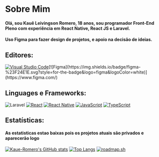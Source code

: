 <h1>Sobre Mim</h1>
<h4>Olá, sou Kauê Leivingson Romero, 18 anos, sou programador Front-End Pleno com experiência em React Native, React JS e Laravel.</h4>
<h4>Uso Figma para fazer design de projetos, e apoio na decisão de ideias.</h4>

<h2>Editores: </h2>

[![Visual Studio Code](https://img.shields.io/badge/Visual%20Studio%20Code-0078d7.svg?style=for-the-badge&logo=visual-studio-code&logoColor=white)]([https://github.com/Kaue-Romero](https://code.visualstudio.com/))[![Figma](https://img.shields.io/badge/figma-%23F24E1E.svg?style=for-the-badge&logo=figma&logoColor=white)](https://www.figma.com/)

<h2>Linguages e Frameworks:</h2>

![Laravel](https://img.shields.io/badge/laravel-%23FF2D20.svg?style=for-the-badge&logo=laravel&logoColor=white)
[![React](https://img.shields.io/badge/react-%2320232a.svg?style=for-the-badge&logo=react&logoColor=%2361DAFB)](https://react.dev/)
[![React Native](https://img.shields.io/badge/react_native-%2320232a.svg?style=for-the-badge&logo=react&logoColor=%2361DAFB)](https://reactnative.dev/)
[![JavaScript](https://img.shields.io/badge/javascript-%23323330.svg?style=for-the-badge&logo=javascript&logoColor=%23F7DF1E)](https://developer.mozilla.org/pt-BR/docs/Learn/JavaScript)
[![TypeScript](https://img.shields.io/badge/typescript-%23007ACC.svg?style=for-the-badge&logo=typescript&logoColor=white)](https://www.typescriptlang.org/)

<h2>Estatísticas: </h2>
<h4>As estatisticas estao baixas pois os projetos atuais são privados e aparecerão logo</h4>

[![Kaue-Romero's GitHub stats](https://github-readme-stats.vercel.app/api?username=Kaue-Romero&show_icons=true&theme=radical&rank_icon=github)](https://github.com/Kaue-Romero)
[![Top Langs](https://github-readme-stats.vercel.app/api/top-langs/?username=Kaue-Romero&layout=donut&theme=neon)](https://github.com/Kaue-Romero)
[![roadmap.sh](https://api.roadmap.sh/v1-badge/wide/6568b0235145316d2599d188?variant=dark)](https://roadmap.sh)
